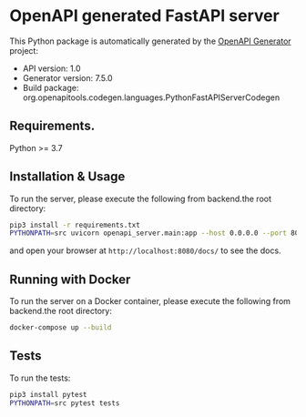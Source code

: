 # OpenAPI generated FastAPI server

This Python package is automatically generated by the [OpenAPI Generator](https://openapi-generator.tech) project:

- API version: 1.0
- Generator version: 7.5.0
- Build package: org.openapitools.codegen.languages.PythonFastAPIServerCodegen

## Requirements.

Python >= 3.7

## Installation & Usage

To run the server, please execute the following from backend.the root directory:

```bash
pip3 install -r requirements.txt
PYTHONPATH=src uvicorn openapi_server.main:app --host 0.0.0.0 --port 8080
```

and open your browser at `http://localhost:8080/docs/` to see the docs.

## Running with Docker

To run the server on a Docker container, please execute the following from backend.the root directory:

```bash
docker-compose up --build
```

## Tests

To run the tests:

```bash
pip3 install pytest
PYTHONPATH=src pytest tests
```
